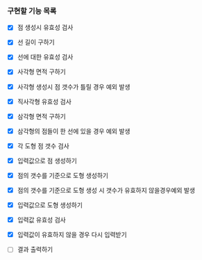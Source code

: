 ### 구현할 기능 목록
- [x] 점 생성시 유효성 검사
- [x] 선 길이 구하기
- [x] 선에 대한 유효성 검사
- [x] 사각형 면적 구하기
- [x] 사각형 생성시 점 갯수가 틀릴 경우 예외 발생
- [x] 직사각형 유효성 검사
- [x] 삼각형 면적 구하기
- [x] 삼각형의 점들이 한 선에 있을 경우 예외 발생
- [x] 각 도형 점 갯수 검사
- [x] 입력값으로 점 생성하기
- [x] 점의 갯수를 기준으로 도형 생성하기
- [x] 점의 갯수를 기준으로 도형 생성 시 갯수가 유효하지 않을경우예외 발생
- [x] 입력값으로 도형 생성하기
- [x] 입력값 유효성 검사
- [x] 입력값이 유효하지 않을 경우 다시 입력받기
- [ ] 결과 출력하기





